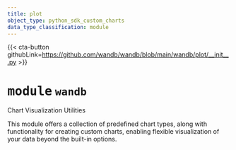 ```yaml
---
title: plot
object_type: python_sdk_custom_charts
data_type_classification: module
---
```


{{< cta-button githubLink=https://github.com/wandb/wandb/blob/main/wandb/plot/__init__.py >}}




# <kbd>module</kbd> `wandb`
Chart Visualization Utilities 

This module offers a collection of predefined chart types, along with functionality for creating custom charts, enabling flexible visualization of your data beyond the built-in options. 

